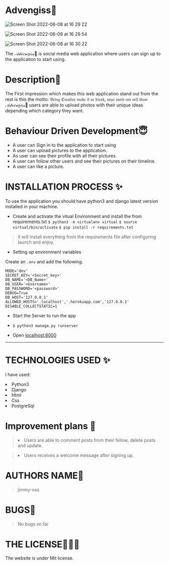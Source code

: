 # Advengiss💞

![Screen Shot 2022-06-08 at 16 29 22](https://user-images.githubusercontent.com/62022158/172629881-b707e0ae-6381-43a5-8bc1-36152d61e3ba.png)

![Screen Shot 2022-06-08 at 16 29 54](https://user-images.githubusercontent.com/62022158/172629991-5115a7b3-45d1-4afd-a1bf-3acbe30368cd.png)

![Screen Shot 2022-06-08 at 16 30 22](https://user-images.githubusercontent.com/62022158/172630149-e789c00f-0754-481d-9987-0aa7f2667bfd.png)

The 𝒜𝒹𝓋𝑒𝓃𝑔𝒾𝓈𝓈💞 is social media web application where users can sign up to the application to start using.

# Description🌸

The First impression which makes this web application stand out from the rest is this the motto: 𝔅𝔢𝔦𝔫𝔤 ℭ𝔯𝔢𝔞𝔱𝔦𝔳𝔢 𝔪𝔞𝔨𝔢 𝔦𝔱 𝔬𝔯 𝔟𝔯𝔢𝔞𝔨, 𝔶𝔬𝔲𝔯 𝔭𝔬𝔰𝔱𝔰 𝔠𝔞𝔫 𝔰𝔢𝔩𝔩 𝔦𝔡𝔢𝔞𝔰
𝒜𝒹𝓋𝑒𝓃𝑔𝒾𝓈𝓈💞 users are able to upload photos with their unique ideas depending which category they want.

# Behaviour Driven Development😇

<p>

- A user can Sign in to the application to start using
- A user can upload pictures to the application.
- As user can see their profile with all their pictures.
- A user can follow other users and see their pictures on their timeline.
- A user can like a picture.
</p>

# INSTALLATION PROCESS ✨

To use the application you should have python3 and django latest version installed in your machine.

- Create and activate the vitual Environment and install the from requirements.txt
  `$ python3 -m virtualenv virtual`
  `$ source virtual/bin/activate`
  `$ pip install -r requirements.txt`

> It will install everything from the requirements file after configuring launch and enjoy.

- Setting up environment variables

Create an `.env` and add the following.

```
MODE='dev'
SECRET_KEY='<Secret_key>'
DB_NAME='<DB_Name>'
DB_USER='<Username>'
DB_PASSWORD='<password>'
DEBUG=True
DB_HOST='127.0.0.1'
ALLOWED_HOSTS='.localhost','.herokuapp.com','127.0.0.1'
DISABLE_COLLECTSTATIC=1

```

- Start the Server to run the app
- `$ python3 manage.py runserver`

- Open [localhost:8000](#)

---

# TECHNOLOGIES USED ✨

I have used:

   <li>Python3</li>
   <li>Django</li>
   <li>Html</li>
   <li>Css</li>
  <li>PostgreSql</li>

# Improvement plans 💞️

> <li> Users are able to comment posts from their fellow, delete posts and update.</li>

> <li>Users receives a welcome message after signing up.</li>

# AUTHORS NAME🦁

> jimmy-oss

# BUGS💢

> No bugs so far

# THE LICENSE👨🏾‍⚖️

The website is under Mit license.
